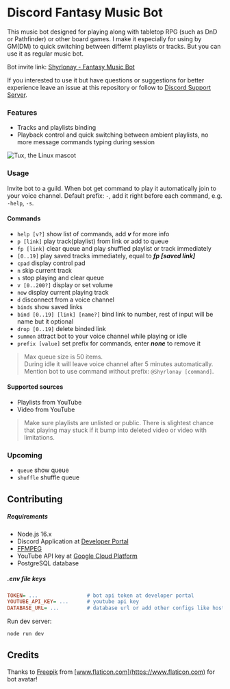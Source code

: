 # Discord Fantasy Music Bot

This music bot designed for playing along with tabletop RPG (such as DnD or Pathfinder) or other board games. I make it especially for using by GM(DM) to quick switching between differnt playlists or tracks. But you can use it as regular music bot.

Bot invite link: [Shyrlonay - Fantasy Music Bot](https://discord.com/api/oauth2/authorize?client_id=667765780863254558&permissions=0&scope=bot%20applications.commands)

If you interested to use it but have questions or suggestions for better experience leave an issue at this repository or follow to [Discord Support Server](https://discord.gg/a68EqssbfT).

### Features

-   Tracks and playlists binding
-   Playback control and quick switching between ambient playlists, no more message commands typing  during session

![Tux, the Linux mascot](https://raw.githubusercontent.com/mr-faraday/discord-fantasy-music-bot/master/docs/cpad-demo.jpg)

### Usage

Invite bot to a guild. When bot get command to play it automatically join to your voice channel. Default prefix: `-`, add it right before each command, e.g. `-help`, `-s`.

#### Commands

-   `help [v?]` show list of commands, add **_v_** for more info
-   `p [link]` play track(playlist) from link or add to queue
-   `fp [link]` clear queue and play shuffled playlist or track immediately
-   `[0..19]` play saved tracks immediately, equal to **_fp [saved link]_**
-   `cpad` display control pad
-   `n` skip current track
-   `s` stop playing and clear queue
-   `v [0..200?]` display or set volume
-   `now` display current playing track
-   `d` disconnect from a voice channel
-   `binds` show saved links
-   `bind [0..19] [link] [name?]` bind link to number, rest of input will be name but it optional
-   `drop [0..19]` delete binded link
-   `summon` attract bot to your voice channel while playing or idle
-   `prefix [value]` set prefix for commands, enter **_none_** to remove it

> Max queue size is 50 items.<br>
> During idle it will leave voice channel after 5 minutes automatically.<br>
> Mention bot to use command without prefix: `@Shyrlonay [command]`.

#### Supported sources

-   Playlists from YouTube
-   Video from YouTube

> Make sure playlists are unlisted or public. There is slightest chance that playing may stuck if it bump into deleted video or video with limitations.

### Upcoming

-   `queue` show queue
-   `shuffle` shuffle queue

## Contributing

##### Requirements

-   Node.js 16.x
-   Discord Application at [Developer Portal](https://discord.com/developers/applications)
-   [FFMPEG](https://ffmpeg.org/)
-   YouTube API key at [Google Cloud Platform](https://console.cloud.google.com/apis/)
-   PostgreSQL database

##### .env file keys

```ini
TOKEN= ...                # bot api token at developer portal
YOUTUBE_API_KEY= ...      # youtube api key
DATABASE_URL= ...         # database url or add other configs like host, username, password
```

Run dev server:

```sh
node run dev
```

## Credits

Thanks to [Freepik](https://www.flaticon.com/authors/freepik) from [www.flaticon.com](https://www.flaticon.com) for bot avatar!
